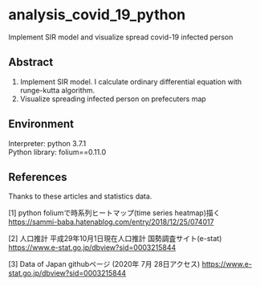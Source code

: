 # analysis_covid_19_python
Implement SIR model and visualize spread covid-19 infected person

## Abstract
1. Implement SIR model. I calculate ordinary differential equation with runge-kutta algorithm. 
2. Visualize spreading infected person on prefecuters map 

## Environment
Interpreter: python 3.7.1  
Python library: folium==0.11.0

## References
Thanks to these articles and statistics data. 

[1] python foliumで時系列ヒートマップ(time series heatmap)描く
https://sammi-baba.hatenablog.com/entry/2018/12/25/074017

[2] 人口推計 平成29年10月1日現在人口推計  国勢調査サイト(e-stat)
https://www.e-stat.go.jp/dbview?sid=0003215844

[3] Data of Japan githubページ (2020年 7月 28日アクセス)
https://www.e-stat.go.jp/dbview?sid=0003215844
